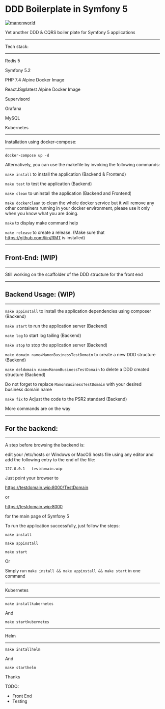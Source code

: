 # DDD Boilerplate in Symfony 5

[![manonworld](https://circleci.com/gh/manonworld/manon.svg?style=svg)](https://app.circleci.com/pipelines/github/manonworld/manon/47/workflows/f4c8b468-1c7e-4630-a0e7-2d673a731834/jobs/60)

Yet another DDD & CQRS boiler plate for Symfony 5 applications


________________________________________________________________________________
Tech stack:
________________________________________________________________________________

Redis 5

Symfony 5.2

PHP 7.4 Alpine Docker Image

ReactJS@latest Alpine Docker Image

Supervisord

Grafana

MySQL

Kubernetes

________________________________________________________________________________
Installation using docker-compose:
________________________________________________________________________________

``` docker-compose up -d ```

Alternatively, you can use the makefile by invoking the following commands:

``` make install ``` to install the application (Backend & Frontend)

``` make test ``` to test the application (Backend)

``` make clean ``` to uninstall the application (Backend and Frontend)

``` make dockerclean ``` to clean the whole docker service but it will remove any other containers running in your docker environment, please use it only when you know what you are doing.

``` make ``` to display make command help

``` make release ``` to create a release. (Make sure that https://github.com/liip/RMT is installed)


________________________________________________________________________________
## Front-End: (WIP)
________________________________________________________________________________

Still working on the scaffolder of the DDD structure for the front end


________________________________________________________________________________
## Backend Usage: (WIP)
________________________________________________________________________________

``` make appinstall ``` to install the application dependencies using composer (Backend)

``` make start ``` to run the application server (Backend)

``` make log ``` to start log tailing (Backend)

``` make stop ``` to stop the application server (Backend)

``` make domain name=ManonBusinessTestDomain ``` to create a new DDD structure (Backend)

``` make deldomain name=ManonBusinessTestDomain ``` to delete a DDD created structure (Backend)

Do not forget to replace ``` ManonBusinessTestDomain ``` with your desired business domain name

``` make fix ``` to Adjust the code to the PSR2 standard (Backend)

More commands are on the way


________________________________________________________________________________
## For the backend:
________________________________________________________________________________

A step before browsing the backend is:

edit your /etc/hosts or Windows or MacOS hosts file using any editor and add the following entry to the end of the file:

``` 127.0.0.1   testdomain.wip ```

Just point your browser to 

https://testdomain.wip:8000/TestDomain 

or 

https://testdomain.wip:8000 

for the main page of Symfony 5

To run the application successfully, just follow the steps:

``` make install ```

``` make appinstall ```

``` make start ```

Or

Simply run ``` make install && make appinstall && make start ``` in one command



________________________________________________________________________________
Kubernetes
________________________________________________________________________________

``` make installkubernetes ```

And

``` make startkubernetes ```


_________________________________________________________________________________
Helm
_________________________________________________________________________________

``` make installhelm ```

And

``` make starthelm ```


Thanks


TODO:
 - Front End
 - Testing
